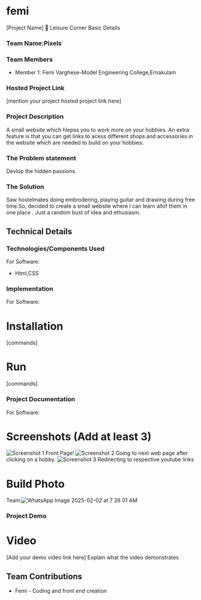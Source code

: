 # femi
[Project Name] 🎯
Leisure Corner
 Basic Details
### Team Name:Pixels
### Team Members
- Member 1: Femi Varghese-Model Engineering College,Ernakulam
### Hosted Project Link
[mention your project hosted project link here]
### Project Description
A small website which hlepss you to work more on your hobbies.
An extra feature is that  you can get links to acess different shops and accessories in the website which are needed to build on your hobbies. 
### The Problem statement
Devlop the hidden passions.
### The Solution
Saw hostelmates doing embrodering, playing guitar and drawing during free time.So, decided to create a small website where I  can learn allof them in  one place .
Just a random bust of idea and ethusiasm.
## Technical Details
### Technologies/Components Used
For Software:
- Html,CSS 
### Implementation
For Software:
# Installation
[commands]
# Run
[commands]
### Project Documentation
For Software:
# Screenshots (Add at least 3)
![Screenshot 1](https://github.com/user-attachments/assets/ae81013f-8acd-4106-bf5b-14f9ae0aef2a)
Front  Page!
![Screenshot 2](https://github.com/user-attachments/assets/1c54a447-b19b-4244-ad4c-ef29194e81e7)
Going to next web page after clicking on a hobby.
![Screenshot 3](https://github.com/user-attachments/assets/1c7ebcdd-a2d6-4054-a380-9271c0cbb74e)
Redirecting to respective youtube links

# Build Photo
Team:![WhatsApp Image 2025-02-02 at 7 26 01 AM](https://github.com/user-attachments/assets/8de251ca-3dd4-4727-8d99-beb20e1eae38)

### Project Demo
# Video
[Add your demo video link here]
Explain what the video demonstrates
## Team Contributions
- Femi - Coding and front end creation
